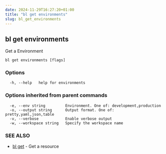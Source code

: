 ```yaml
---
date: 2024-11-29T16:27:20+01:00
title: "bl get environments"
slug: bl_get_environments
---
```

## bl get environments

Get a Environment

```
bl get environments [flags]
```

### Options

```
  -h, --help   help for environments
```

### Options inherited from parent commands

```
  -e, --env string         Environment. One of: development,production
  -o, --output string      Output format. One of: pretty,yaml,json,table
  -v, --verbose            Enable verbose output
  -w, --workspace string   Specify the workspace name
```

### SEE ALSO

* [bl get](bl_get.md)	 - Get a resource

